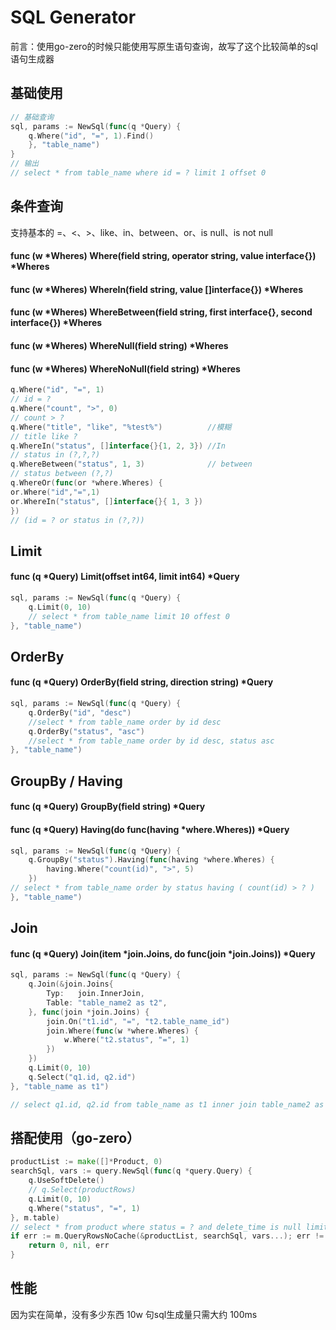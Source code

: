 # SQL Generator
前言：使用go-zero的时候只能使用写原生语句查询，故写了这个比较简单的sql语句生成器

## 基础使用
```go
// 基础查询
sql, params := NewSql(func(q *Query) {
    q.Where("id", "=", 1).Find()
    }, "table_name")
}
// 输出
// select * from table_name where id = ? limit 1 offset 0
```
## 条件查询
支持基本的 =、<、>、like、in、between、or、is null、is not null
#### func (w *Wheres) Where(field string, operator string, value interface{}) *Wheres
#### func (w *Wheres) WhereIn(field string, value []interface{}) *Wheres
#### func (w *Wheres) WhereBetween(field string, first interface{}, second interface{}) *Wheres
#### func (w *Wheres) WhereNull(field string) *Wheres
#### func (w *Wheres) WhereNoNull(field string) *Wheres

```go
q.Where("id", "=", 1)
// id = ?
q.Where("count", ">", 0)
// count > ?
q.Where("title", "like", "%test%")          //模糊
// title like ?
q.WhereIn("status", []interface{}{1, 2, 3}) //In
// status in (?,?,?)
q.WhereBetween("status", 1, 3)              // between
// status between (?,?)
q.WhereOr(func(or *where.Wheres) {
or.Where("id","=",1)
or.WhereIn("status", []interface{}{ 1, 3 })
})
// (id = ? or status in (?,?))
```
## Limit
#### func (q *Query) Limit(offset int64, limit int64) *Query
```go 
sql, params := NewSql(func(q *Query) {
    q.Limit(0, 10)	
    // select * from table_name limit 10 offest 0
}, "table_name")
```
## OrderBy
#### func (q *Query) OrderBy(field string, direction string) *Query
```go
sql, params := NewSql(func(q *Query) {
    q.OrderBy("id", "desc") 
    //select * from table_name order by id desc
    q.OrderBy("status", "asc") 
    //select * from table_name order by id desc, status asc
}, "table_name")
```
## GroupBy / Having
#### func (q *Query) GroupBy(field string) *Query
#### func (q *Query) Having(do func(having *where.Wheres)) *Query
```go
sql, params := NewSql(func(q *Query) {
    q.GroupBy("status").Having(func(having *where.Wheres) {
        having.Where("count(id)", ">", 5)
    })
// select * from table_name order by status having ( count(id) > ? )
}, "table_name")
```
## Join
#### func (q *Query) Join(item *join.Joins, do func(join *join.Joins)) *Query
```go
sql, params := NewSql(func(q *Query) {
    q.Join(&join.Joins{
        Typ:   join.InnerJoin,
        Table: "table_name2 as t2",
    }, func(join *join.Joins) {
        join.On("t1.id", "=", "t2.table_name_id")
        join.Where(func(w *where.Wheres) {
            w.Where("t2.status", "=", 1)
        })
    })
    q.Limit(0, 10)
    q.Select("q1.id, q2.id")
}, "table_name as t1")

// select q1.id, q2.id from table_name as t1 inner join table_name2 as t2 on t1.id = t2.table_name_id and t2.status = ? limit 10 offset 0

```
## 搭配使用（go-zero）
```go
productList := make([]*Product, 0)
searchSql, vars := query.NewSql(func(q *query.Query) {
    q.UseSoftDelete()
    // q.Select(productRows)
    q.Limit(0, 10)
    q.Where("status", "=", 1)
}, m.table)
// select * from product where status = ? and delete_time is null limit 10 offset 0
if err := m.QueryRowsNoCache(&productList, searchSql, vars...); err != nil {
    return 0, nil, err
}
```

## 性能
因为实在简单，没有多少东西 10w 句sql生成量只需大约 100ms
